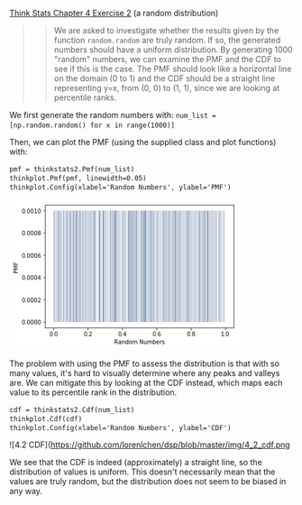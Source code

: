 [Think Stats Chapter 4 Exercise 2](http://greenteapress.com/thinkstats2/html/thinkstats2005.html#toc41) (a random distribution)

>> We are asked to investigate whether the results given by the function `random.random` are truly random. If so, the generated numbers should have a uniform distribution. By generating 1000 "random" numbers, we can examine the PMF and the CDF to see if this is the case. The PMF should look like a horizontal line on the domain (0 to 1) and the CDF should be a straight line representing y=x, from (0, 0) to (1, 1), since we are looking at percentile ranks.
 
We first generate the random numbers with: `num_list = [np.random.random() for x in range(1000)]`

Then, we can plot the PMF (using the supplied class and plot functions) with: 
```
pmf = thinkstats2.Pmf(num_list)
thinkplot.Pmf(pmf, linewidth=0.05)
thinkplot.Config(xlabel='Random Numbers', ylabel='PMF')
```
 
![4.2 PMF](https://github.com/lorenlchen/dsp/blob/master/img/4_2_pmf.png)

The problem with using the PMF to assess the distribution is that with so many values, it's hard to visually determine where any peaks and valleys are. We can mitigate this by looking at the CDF instead, which maps each value to its percentile rank in the distribution.

```
cdf = thinkstats2.Cdf(num_list)
thinkplot.Cdf(cdf)
thinkplot.Config(xlabel='Random Numbers', ylabel='CDF')
```
 
![4.2 CDF](https://github.com/lorenlchen/dsp/blob/master/img/4_2_cdf.png

We see that the CDF is indeed (approximately) a straight line, so the distribution of values is uniform. This doesn't necessarily mean that the values are truly random, but the distribution does not seem to be biased in any way.
